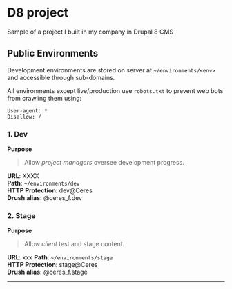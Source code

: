 # D8 project

Sample of a project I built in my company in Drupal 8 CMS


## Public Environments

Development environments are stored on server at `~/environments/<env>` and accessible through sub-domains.

All environments except live/production use `robots.txt` to prevent web bots from crawling them using:

```
User-agent: *
Disallow: /
```


### 1. Dev

**Purpose**  
> Allow _project managers_ oversee development progress.

**URL**: XXXX  
**Path**: `~/environments/dev`  
**HTTP Protection**: dev@Ceres  
**Drush alias**: @ceres_f.dev  


### 2. Stage

**Purpose**  
> Allow _client_ test and stage content.

**URL**: xxx
**Path**: `~/environments/stage`  
**HTTP Protection**: stage@Ceres  
**Drush alias**: @ceres_f.stage  

---
